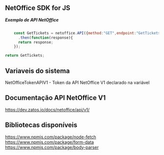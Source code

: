 ## NetOffice SDK for JS



***Exemplo de API NetOffice***	
```javascript	

	const GetTickets = netoffice.API({method:"GET",endpoint:"GetTickets/?id=22816",body:{}})
	  .then(function(response){
	  return response;
	});

return GetTickets;
```



## Variaveis do sistema
NetOfficeTokenAPIV1 - Token da API NetOffice V1 declarado na variável <b></b><br>


## Documentação API NetOffice V1
https://dev.zatos.io/docs/netoffice/api/v1/

## Bibliotecas disponíveis
https://www.npmjs.com/package/node-fetch
https://www.npmjs.com/package/form-data
https://www.npmjs.com/package/body-parser
